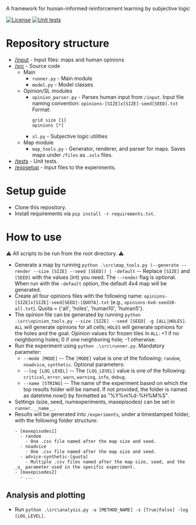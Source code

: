 A framework for human-informed reinforcement learning by subjective logic

[![License](https://img.shields.io/badge/license-GPL--3.0-blue.svg)](https://www.gnu.org/licenses/gpl-3.0)
[![Unit tests](https://github.com/dagenaik/Uncertainty-in-Reinforcement-Learning/actions/workflows/ci.yaml/badge.svg)](https://github.com/dagenaik/Uncertainty-in-Reinforcement-Learning/actions/workflows/ci.yaml)


# Repository structure

- [/input](https://github.com/dagenaik/Uncertainty-in-Reinforcement-Learning/tree/main/input) - Input files: maps and human opinions
- [/src](https://github.com/dagenaik/Uncertainty-in-Reinforcement-Learning/tree/main/src) - Source code
  - Main
    - `runner.py` - Main module
    - `model.py` - Model classes
  - Opinion/SL modules
    - `opinion_parser.py` - Parses human input from `/input`. Input file naming convention: `opinions-[SIZE]x[SIZE]-seed[SEED].txt` Format:
      ```
      grid size [1]
      opinions [*]
      ```
    - `sl.py` - Subjective logic utilities
  - Map module
    - `map_tools.py` - Generator, renderer, and parser for maps. Saves maps under `/files` as `.xslx` files.
- [/tests](https://github.com/dagenaik/Uncertainty-in-Reinforcement-Learning/tree/main/tests) - Unit tests.
- [/expsetup](https://github.com/dagenaik/Uncertainty-in-Reinforcement-Learning/tree/main/expsetup) - Input files to the experiments.

# Setup guide
- Clone this repository.
- Install requirements via ```pip install -r requirements.txt```.

# How to use
:warning: All scripts to be run from the root directory. :warning:

- Generate a map by running `python .\src\map_tools.py (--generate --render --size [SIZE] --seed [SEED]) | -default` -- Replace `[SIZE]` and `[SEED]` with the values (int) you need. The `--render` flag is optional. When run with the `-default` option, the default 4x4 map will be generated.
- Create all four opinions files with the following name: `opinions-[SIZE]x[SIZE]-seed[SEED]-[QUOTA].txt` (e.g., `opinions-6x6-seed10-all.txt`). Quota = {'all', 'holes', 'human10', 'human5'}.
- The opinion file can be generated by running `python .\src\opinion_tools.py --size [SIZE] --seed [SEED] -g [ALL|HOLES]`. `ALL` will generate opinions for all cells; `HOLES` will generate opinions for the holes and the goal. Opinion values for frozen tiles in `ALL`: +1 if no neighboring holes; 0 if one neighboring hole; -1 otherwise.
- Run the experiment using `python .\src\runner.py`.
  Mandatory parameter:
  - `--mode [MODE]` -- The `[MODE]` value is one of the following: `random`, `noadvice`, `synthetic`.
  Optional parameters:
  - `--log [LOG_LEVEL]` -- The `[LOG_LEVEL]` value is one of the following: `critical`, `error`, `warn`, `warning`, `info`, `debug`.
  - `--name [STRING]` -- The name of the experiment based on which the top results folder will be named. If not provided, the folder is named as datetime.now() by formatted as "%Y%m%d-%H%M%S".
- Settings (size, seed, numexperiments, maxepisodes) can be set in `runner.__name__`.
- Results will be generated into `/experiments`, under a timestamped folder, with the following folder structure:
  ```
  - [maxepisodes1]
    - random
      - One .csv file named after the map size and seed.
    - noadvice
      - One .csv file named after the map size and seed.
    - advice-synthetic-[quota]
      - Multiple .csv files named after the map size, seed, and the _u_ parameter used in the specific experiment.
  - [maxepisodes2]
    - ...
  ```
## Analysis and plotting
 - Run `python .\src\analysis.py -a [METHOD_NAME] -s [True|False] -log [LOG_LEVEL]`.

